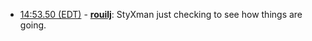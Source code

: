 * <a href="#14:53.50" id="14:53.50">14:53.50 (EDT)</a> - __[rouilj](https://github.com/rouilj)__: StyXman just checking to see how things are going.
